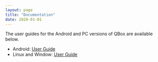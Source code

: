 ```yaml
---
layout: page
title: "Documentation"
date: 2020-01-01
---
```


The user guides for the Android and PC versions of QBox are available
below.

- Android: [User Guide](AndroidUserGuide.md)
- Linux and Window: [User Guide](PCUserGuide.md)
